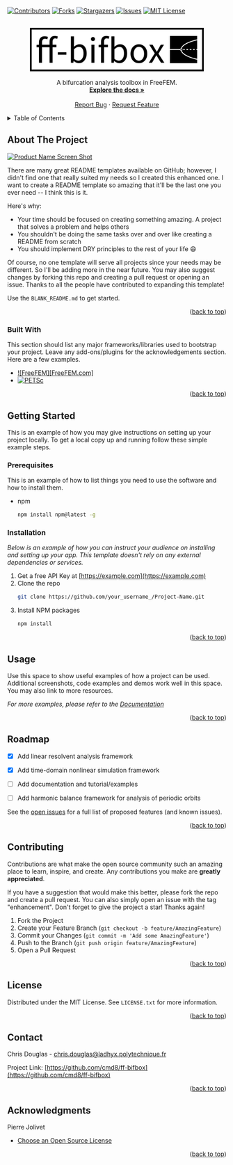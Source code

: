<!-- Improved compatibility of back to top link: See: https://github.com/cmd8/ff-bifbox/pull/73 -->
<a name="readme-top"></a>
<!--
*** Thanks for checking out the Best-README-Template. If you have a suggestion
*** that would make this better, please fork the repo and create a pull request
*** or simply open an issue with the tag "enhancement".
*** Don't forget to give the project a star!
*** Thanks again! Now go create something AMAZING! :D
-->



<!-- PROJECT SHIELDS -->
<!--
*** I'm using markdown "reference style" links for readability.
*** Reference links are enclosed in brackets [ ] instead of parentheses ( ).
*** See the bottom of this document for the declaration of the reference variables
*** for contributors-url, forks-url, etc. This is an optional, concise syntax you may use.
*** https://www.markdownguide.org/basic-syntax/#reference-style-links
-->
[![Contributors][contributors-shield]][contributors-url]
[![Forks][forks-shield]][forks-url]
[![Stargazers][stars-shield]][stars-url]
[![Issues][issues-shield]][issues-url]
[![MIT License][license-shield]][license-url]



<!-- PROJECT LOGO -->
<br />
<div align="center">
  <a href="https://github.com/cmd8/ff-bifbox">
    <img src="logo.png" alt="Logo" width="400" height="100">
  </a>

  <p align="center">
    A bifurcation analysis toolbox in FreeFEM.
    <br />
    <a href="https://github.com/cmd8/ff-bifbox"><strong>Explore the docs »</strong></a>
    <br />
    <br />
    <a href="https://github.com/cmd8/ff-bifbox/issues">Report Bug</a>
    ·
    <a href="https://github.com/cmd8/ff-bifbox/issues">Request Feature</a>
  </p>
</div>



<!-- TABLE OF CONTENTS -->
<details>
  <summary>Table of Contents</summary>
  <ol>
    <li>
      <a href="#about-the-project">About The Project</a>
      <ul>
        <li><a href="#built-with">Built With</a></li>
      </ul>
    </li>
    <li>
      <a href="#getting-started">Getting Started</a>
      <ul>
        <li><a href="#prerequisites">Prerequisites</a></li>
        <li><a href="#installation">Installation</a></li>
      </ul>
    </li>
    <li><a href="#usage">Usage</a></li>
    <li><a href="#roadmap">Roadmap</a></li>
    <li><a href="#contributing">Contributing</a></li>
    <li><a href="#license">License</a></li>
    <li><a href="#contact">Contact</a></li>
    <li><a href="#acknowledgments">Acknowledgments</a></li>
  </ol>
</details>



<!-- ABOUT THE PROJECT -->
## About The Project

[![Product Name Screen Shot][product-screenshot]](https://example.com)

There are many great README templates available on GitHub; however, I didn't find one that really suited my needs so I created this enhanced one. I want to create a README template so amazing that it'll be the last one you ever need -- I think this is it.

Here's why:
* Your time should be focused on creating something amazing. A project that solves a problem and helps others
* You shouldn't be doing the same tasks over and over like creating a README from scratch
* You should implement DRY principles to the rest of your life :smile:

Of course, no one template will serve all projects since your needs may be different. So I'll be adding more in the near future. You may also suggest changes by forking this repo and creating a pull request or opening an issue. Thanks to all the people have contributed to expanding this template!

Use the `BLANK_README.md` to get started.

<p align="right">(<a href="#readme-top">back to top</a>)</p>



### Built With

This section should list any major frameworks/libraries used to bootstrap your project. Leave any add-ons/plugins for the acknowledgements section. Here are a few examples.

* [![FreeFEM][FreeFEM.com]][FreeFEM-url]
* [![PETSc][PETSc]][PETSc-url]

<p align="right">(<a href="#readme-top">back to top</a>)</p>



<!-- GETTING STARTED -->
## Getting Started

This is an example of how you may give instructions on setting up your project locally.
To get a local copy up and running follow these simple example steps.

### Prerequisites

This is an example of how to list things you need to use the software and how to install them.
* npm
  ```sh
  npm install npm@latest -g
  ```

### Installation

_Below is an example of how you can instruct your audience on installing and setting up your app. This template doesn't rely on any external dependencies or services._

1. Get a free API Key at [https://example.com](https://example.com)
2. Clone the repo
   ```sh
   git clone https://github.com/your_username_/Project-Name.git
   ```
3. Install NPM packages
   ```sh
   npm install
   ```

<p align="right">(<a href="#readme-top">back to top</a>)</p>



<!-- USAGE EXAMPLES -->
## Usage

Use this space to show useful examples of how a project can be used. Additional screenshots, code examples and demos work well in this space. You may also link to more resources.

_For more examples, please refer to the [Documentation](https://example.com)_

<p align="right">(<a href="#readme-top">back to top</a>)</p>



<!-- ROADMAP -->
## Roadmap

- [x] Add linear resolvent analysis framework
- [x] Add time-domain nonlinear simulation framework
- [ ] Add documentation and tutorial/examples
- [ ] Add harmonic balance framework for analysis of periodic orbits


See the [open issues](https://github.com/cmd8/ff-bifbox/issues) for a full list of proposed features (and known issues).

<p align="right">(<a href="#readme-top">back to top</a>)</p>



<!-- CONTRIBUTING -->
## Contributing

Contributions are what make the open source community such an amazing place to learn, inspire, and create. Any contributions you make are **greatly appreciated**.

If you have a suggestion that would make this better, please fork the repo and create a pull request. You can also simply open an issue with the tag "enhancement".
Don't forget to give the project a star! Thanks again!

1. Fork the Project
2. Create your Feature Branch (`git checkout -b feature/AmazingFeature`)
3. Commit your Changes (`git commit -m 'Add some AmazingFeature'`)
4. Push to the Branch (`git push origin feature/AmazingFeature`)
5. Open a Pull Request

<p align="right">(<a href="#readme-top">back to top</a>)</p>



<!-- LICENSE -->
## License

Distributed under the MIT License. See `LICENSE.txt` for more information.

<p align="right">(<a href="#readme-top">back to top</a>)</p>



<!-- CONTACT -->
## Contact

Chris Douglas - chris.douglas@ladhyx.polytechnique.fr

Project Link: [https://github.com/cmd8/ff-bifbox](https://github.com/cmd8/ff-bifbox)

<p align="right">(<a href="#readme-top">back to top</a>)</p>



<!-- ACKNOWLEDGMENTS -->
## Acknowledgments

Pierre Jolivet

* [Choose an Open Source License](https://choosealicense.com)

<p align="right">(<a href="#readme-top">back to top</a>)</p>



<!-- MARKDOWN LINKS & IMAGES -->
<!-- https://www.markdownguide.org/basic-syntax/#reference-style-links -->
[contributors-shield]: https://img.shields.io/github/contributors/cmd8/ff-bifbox.svg?style=for-the-badge
[contributors-url]: https://github.com/cmd8/ff-bifbox/graphs/contributors
[forks-shield]: https://img.shields.io/github/forks/cmd8/ff-bifbox.svg?style=for-the-badge
[forks-url]: https://github.com/cmd8/ff-bifbox/network/members
[stars-shield]: https://img.shields.io/github/stars/cmd8/ff-bifbox.svg?style=for-the-badge
[stars-url]: https://github.com/cmd8/ff-bifbox/stargazers
[issues-shield]: https://img.shields.io/github/issues/cmd8/ff-bifbox.svg?style=for-the-badge
[issues-url]: https://github.com/cmd8/Best-README-Template/issues
[license-shield]: https://img.shields.io/github/license/cmd8/ff-bifbox.svg?style=for-the-badge
[license-url]: https://github.com/cmd8/ff-bifbox/master/LICENSE
[product-screenshot]: images/screenshot.png
[FreeFEM]: https://img.shields.io/badge/FreeFEM-000000?style=for-the-badge&logo=FreeFEM&logoColor=white
[FreeFEM-url]: https://freefem.org/
[PETSc]: https://img.shields.io/badge/PETSc-000000?style=for-the-badge&logo=PETSc&logoColor=white
[PETSc-url]: https://petsc.org/
